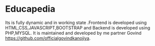 # Educapedia
Its is fully dynamic and in working state .Frontend is developed using HTML,CSS,JAVASCRIPT,BOOTSTRAP and Backend is  developed using PHP,MYSQL.
It is maintained and developed by me partner Govind https://github.com/officialgovindkanojiya.
